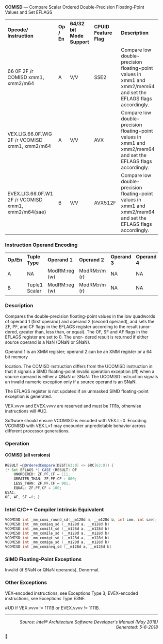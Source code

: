 <b>COMISD</b> — Compare Scalar Ordered Double-Precision Floating-Point Values and Set EFLAGS
<table>
	<tr>
		<td><b>Opcode/ Instruction</b></td>
		<td><b>Op / En</b></td>
		<td><b>64/32 bit Mode Support</b></td>
		<td><b>CPUID Feature Flag</b></td>
		<td><b>Description</b></td>
	</tr>
	<tr>
		<td>66 0F 2F /r COMISD xmm1, xmm2/m64</td>
		<td>A</td>
		<td>V/V</td>
		<td>SSE2</td>
		<td>Compare low double-precision floating-point values in xmm1 and xmm2/mem64 and set the EFLAGS flags accordingly.</td>
	</tr>
	<tr>
		<td>VEX.LIG.66.0F.WIG 2F /r VCOMISD xmm1, xmm2/m64</td>
		<td>A</td>
		<td>V/V</td>
		<td>AVX</td>
		<td>Compare low double-precision floating-point values in xmm1 and xmm2/mem64 and set the EFLAGS flags accordingly.</td>
	</tr>
	<tr>
		<td>EVEX.LIG.66.0F.W1 2F /r VCOMISD xmm1, xmm2/m64{sae}</td>
		<td>B</td>
		<td>V/V</td>
		<td>AVX512F</td>
		<td>Compare low double-precision floating-point values in xmm1 and xmm2/mem64 and set the EFLAGS flags accordingly.</td>
	</tr>
</table>


### Instruction Operand Encoding
<table>
	<tr>
		<td><b>Op/En</b></td>
		<td><b>Tuple Type</b></td>
		<td><b>Operand 1</b></td>
		<td><b>Operand 2</b></td>
		<td><b>Operand 3</b></td>
		<td><b>Operand 4</b></td>
	</tr>
	<tr>
		<td>A</td>
		<td>NA</td>
		<td>ModRM:reg (w)</td>
		<td>ModRM:r/m (r)</td>
		<td>NA</td>
		<td>NA</td>
	</tr>
	<tr>
		<td>B</td>
		<td>Tuple1 Scalar</td>
		<td>ModRM:reg (w)</td>
		<td>ModRM:r/m (r)</td>
		<td>NA</td>
		<td>NA</td>
	</tr>
</table>


### Description
Compares the double-precision floating-point values in the low quadwords of operand 1 (first operand) and
operand 2 (second operand), and sets the ZF, PF, and CF flags in the EFLAGS register according to the result (unor-
dered, greater than, less than, or equal). The OF, SF and AF flags in the EFLAGS register are set to 0. The unor-
dered result is returned if either source operand is a NaN (QNaN or SNaN).

Operand 1 is an XMM register; operand 2 can be an XMM register or a 64 bit memory

location. The COMISD instruction differs from the UCOMISD instruction in that it signals a SIMD floating-point
invalid operation exception (\#I) when a source operand is either a QNaN or SNaN. The UCOMISD instruction signals
an invalid numeric exception only if a source operand is an SNaN.

The EFLAGS register is not updated if an unmasked SIMD floating-point exception is generated.

VEX.vvvv and EVEX.vvvv are reserved and must be 1111b, otherwise instructions will \#UD.

Software should ensure VCOMISD is encoded with VEX.L=0. Encoding VCOMISD with VEX.L=1 may encounter
unpredictable behavior across different processor generations.

### Operation


#### COMISD (all versions)
```java
RESULT ←OrderedCompare(DEST[63:0] <> SRC[63:0]) {
(* Set EFLAGS *) CASE (RESULT) OF
    UNORDERED: ZF,PF,CF ← 111;
    GREATER_THAN: ZF,PF,CF ← 000;
    LESS_THAN: ZF,PF,CF ← 001;
    EQUAL: ZF,PF,CF ← 100;
ESAC;
OF, AF, SF ←0; }
```
### Intel C/C++ Compiler Intrinsic Equivalent
```c
VCOMISD int _mm_comi_round_sd(__m128d a, __m128d b, int imm, int sae); 
VCOMISD int _mm_comieq_sd (__m128d a, __m128d b)
VCOMISD int _mm_comilt_sd (__m128d a, __m128d b)
VCOMISD int _mm_comile_sd (__m128d a, __m128d b)
VCOMISD int _mm_comigt_sd (__m128d a, __m128d b)
VCOMISD int _mm_comige_sd (__m128d a, __m128d b)
VCOMISD int _mm_comineq_sd (__m128d a, __m128d b)
```
### SIMD Floating-Point Exceptions
Invalid (if SNaN or QNaN operands), Denormal.

### Other Exceptions

VEX-encoded instructions, see Exceptions Type 3;
EVEX-encoded instructions, see Exceptions Type E3NF.
<p>#UD
If VEX.vvvv != 1111B or EVEX.vvvv != 1111B.

 --- 
<p align="right"><i>Source: Intel® Architecture Software Developer's Manual (May 2018)<br>Generated: 5-6-2018</i></p>
